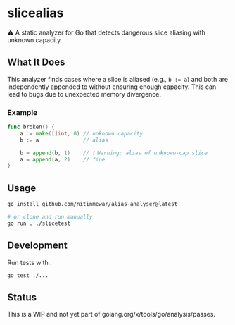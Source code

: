 # slicealias

⚠️ A static analyzer for Go that detects dangerous slice aliasing with unknown capacity.

## What It Does

This analyzer finds cases where a slice is aliased (e.g., `b := a`) and both are independently appended to without ensuring enough capacity. This can lead to bugs due to unexpected memory divergence.

### Example

```go
func broken() {
    a := make([]int, 0) // unknown capacity
    b := a              // alias

    b = append(b, 1)    // ❗ Warning: alias of unknown-cap slice
    a = append(a, 2)    // fine
}
```


## Usage
```bash
go install github.com/nitinmewar/alias-analyser@latest

# or clone and run manually
go run . ./slicetest
```

## Development

Run tests with : 
```bash
go test ./...
```

## Status
This is a WIP and not yet part of golang.org/x/tools/go/analysis/passes.
